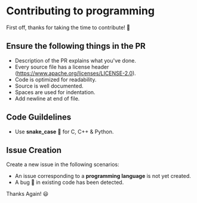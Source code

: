 # Contributing to programming

First off, thanks for taking the time to contribute! :tada:

## Ensure the following things in the PR

* Description of the PR explains what you've done.
* Every source file has a license header (https://www.apache.org/licenses/LICENSE-2.0).
* Code is optimized for readability.
* Source is well documented.
* Spaces are used for indentation.
* Add newline at end of file.

## Code Guildelines

* Use **snake_case** :snake: for C, C++ & Python.

## Issue Creation

Create a new issue in the following scenarios:
* An issue corresponding to a **programming language** is not yet created.
* A bug :bug: in existing code has been detected.

Thanks Again! :smiley:
